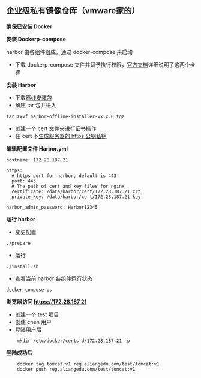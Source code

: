 ## 企业级私有镜像仓库（vmware家的）

__确保已安装 Docker__

__安装 Dockerp-compose__

harbor 由各组件组成，通过 docker-compose 来启动
* 下载 dockerp-compose 文件并赋予执行权限，[官方文档](https://docs.docker.com/compose/install/)详细说明了这两个步骤

__安装 Harbor__
* 下载[离线安装包](https://github.com/goharbor/harbor/releases)
* 解压 tar 包并进入
```
tar zxvf harbor-offline-installer-vx.x.0.tgz
```
* 创建一个 cert 文件夹进行证书操作
* 在 cert 下[生成服务器的 https 公钥私钥](https://github.com/lcePolarBear/Docker_Basic_Config_Note/blob/master/Docker%20实例/使用openssl%20实现%20https%20证书.md)

__编辑配置文件 Harbor.yml__
```
hostname: 172.28.187.21

https:
  # https port for harbor, default is 443
  port: 443
  # The path of cert and key files for nginx
  certificate: /data/harbor/cert/172.28.187.21.crt
  private_key: /data/harbor/cert/172.28.187.21.key

harbor_admin_password: Harbor12345
```
__运行 harbor__

* 变更配置
```
./prepare
```
* 运行
```
./install.sh
```
* 查看当前 harbor 各组件运行状态
```
docker-compose ps
```

__浏览器访问 https://172.28.187.21__

* 创建一个 test 项目
* 创建 chen 用户
* 登陆用户后
```
    mkdir /etc/docker/certs.d/172.28.187.21 -p
```

__登陆成功后__
```
    docker tag tomcat:v1 reg.aliangedu.com/test/tomcat:v1
    docker push reg.aliangedu.com/test/tomcat:v1
```